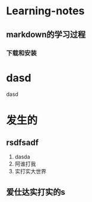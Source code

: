 # Learning-notes
## markdown的学习过程  
### 下载和安装
# dasd #
dasd
# 发生的 #
## rsdfsadf ##
1. dasda
2. 阿谁打我
3. 实打实大世界

爱仕达实打实的s
-   
